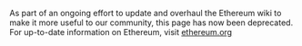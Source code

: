 As part of an ongoing effort to update and overhaul the Ethereum wiki to make it more useful to our community, this page has now been deprecated. For up-to-date information on Ethereum, visit [ethereum.org](https://ethereum.org)